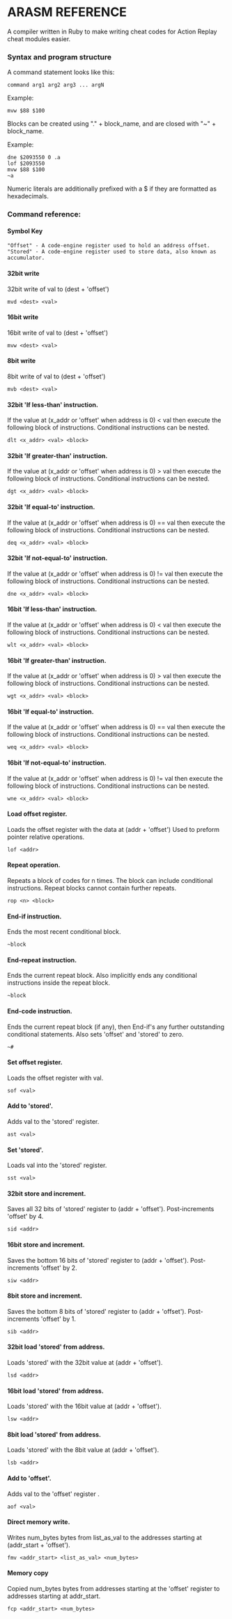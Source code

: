 # ARASM REFERENCE

A compiler written in Ruby to make
writing cheat codes for Action Replay
cheat modules easier.

### Syntax and program structure

A command statement looks like this:

    command arg1 arg2 arg3 ... argN

Example:

    mvw $88 $100

Blocks can be created using "." + block_name, and are closed with "~" + block_name.

Example:

    dne $2093550 0 .a
    lof $2093550
    mvw $88 $100
    ~a

Numeric literals are additionally prefixed with a     $     if they are formatted as hexadecimals.

### Command reference:

#### Symbol Key
    "Offset" - A code-engine register used to hold an address offset.
    "Stored" - A code-engine register used to store data, also known as accumulator.

#### 32bit write
32bit write of val to (dest + 'offset')

    mvd <dest> <val>    

#### 16bit write
16bit write of val to (dest + 'offset')

    mvw <dest> <val>    

#### 8bit write
8bit write of val to (dest + 'offset')

    mvb <dest> <val>    

#### 32bit 'If less-than' instruction.
If the value at (x_addr or 'offset' when address is 0) < val then execute the following block of instructions.
Conditional instructions can be nested.

    dlt <x_addr> <val> <block>    

#### 32bit 'If greater-than' instruction.
If the value at (x_addr or 'offset' when address is 0) > val then execute the following block of instructions.
Conditional instructions can be nested.

    dgt <x_addr> <val> <block>    

#### 32bit 'If equal-to' instruction.
If the value at (x_addr or 'offset' when address is 0) == val then execute the following block of instructions.
Conditional instructions can be nested.

    deq <x_addr> <val> <block>    

#### 32bit 'If not-equal-to' instruction.
If the value at (x_addr or 'offset' when address is 0) != val then execute the following block of instructions.
Conditional instructions can be nested.

    dne <x_addr> <val> <block>    

#### 16bit 'If less-than' instruction.
If the value at (x_addr or 'offset' when address is 0) < val then execute the following block of instructions.
Conditional instructions can be nested.

    wlt <x_addr> <val> <block>    

#### 16bit 'If greater-than' instruction.
If the value at (x_addr or 'offset' when address is 0) > val then execute the following block of instructions.
Conditional instructions can be nested.

    wgt <x_addr> <val> <block>    

#### 16bit 'If equal-to' instruction.
If the value at (x_addr or 'offset' when address is 0) == val then execute the following block of instructions.
Conditional instructions can be nested.

    weq <x_addr> <val> <block>    

#### 16bit 'If not-equal-to' instruction.
If the value at (x_addr or 'offset' when address is 0) != val then execute the following block of instructions.
Conditional instructions can be nested.

    wne <x_addr> <val> <block>    

#### Load offset register.
Loads the offset register with the data at (addr + 'offset')
Used to preform pointer relative operations.

    lof <addr>    

#### Repeat operation.
Repeats a block of codes for n times. The block can include conditional instructions.
Repeat blocks cannot contain further repeats.

    rop <n> <block>    

#### End-if instruction.
Ends the most recent conditional block.

    ~block    

#### End-repeat instruction.
Ends the current repeat block. Also implicitly ends any conditional instructions inside the repeat block.

    ~block    

#### End-code instruction.
Ends the current repeat block (if any), then End-if's any further outstanding conditional statements.
Also sets 'offset' and 'stored' to zero.

    ~#    

#### Set offset register.
Loads the offset register with val.

    sof <val>    

#### Add to 'stored'.
Adds val to the 'stored' register.

    ast <val>    

#### Set 'stored'.
Loads val into the 'stored' register.

    sst <val>    

#### 32bit store and increment.
Saves all 32 bits of 'stored' register to (addr + 'offset'). Post-increments 'offset' by 4.

    sid <addr>    

#### 16bit store and increment.
Saves the bottom 16 bits of 'stored' register to (addr + 'offset'). Post-increments 'offset' by 2.

    siw <addr>    

#### 8bit store and increment.
Saves the bottom 8 bits of 'stored' register to (addr + 'offset'). Post-increments 'offset' by 1.

    sib <addr>    

#### 32bit load 'stored' from address.
Loads 'stored' with the 32bit value at (addr + 'offset').

    lsd <addr>    

#### 16bit load 'stored' from address.
Loads 'stored' with the 16bit value at (addr + 'offset').

    lsw <addr>    

#### 8bit load 'stored' from address.
Loads 'stored' with the 8bit value at (addr + 'offset').

    lsb <addr>    

#### Add to 'offset'.
Adds val to the 'offset' register .

    aof <val>    

#### Direct memory write.
Writes num_bytes bytes from list_as_val to the addresses starting at (addr_start + 'offset').

    fmv <addr_start> <list_as_val> <num_bytes>    

#### Memory copy
Copied num_bytes bytes from addresses starting at the 'offset' register to addresses starting at addr_start.

    fcp <addr_start> <num_bytes>
